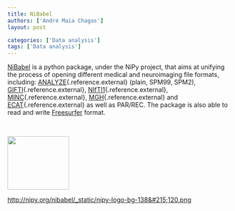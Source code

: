 ```yaml
---
title: NiBabel
authors: ['André Maia Chagas']
layout: post

categories: ['Data analysis']
tags: ['Data analysis']
---
```


[NiBabel](http://nipy.org/nibabel/) is a python package, under the NiPy project, that aims at unifying the process of opening different medical and neuroimaging file formats, including: [ANALYZE](http://www.grahamwideman.com/gw/brain/analyze/formatdoc.htm){.reference.external} (plain, SPM99, SPM2), [GIFTI](http://www.nitrc.org/projects/gifti){.reference.external}, [NIfTI1](http://nifti.nimh.nih.gov/nifti-1/){.reference.external}, [MINC](http://en.wikibooks.org/wiki/MINC/Reference/MINC2.0_File_Format_Reference){.reference.external}, [MGH](http://surfer.nmr.mgh.harvard.edu/fswiki/FsTutorial/MghFormat){.reference.external} and [ECAT](http://xmedcon.sourceforge.net/Docs/Ecat){.reference.external} as well as PAR/REC. The package is also able to read and write [Freesurfer](http://surfer.nmr.mgh.harvard.edu/) format.

&nbsp;

<img class="aligncenter" src="https://i0.wp.com/nipy.org/nibabel/_static/nipy-logo-bg-138x120.png?resize=138%2C120" alt="" width="138" height="120" data-recalc-dims="1" />

http://nipy.org/nibabel/_static/nipy-logo-bg-138&#215;120.png
